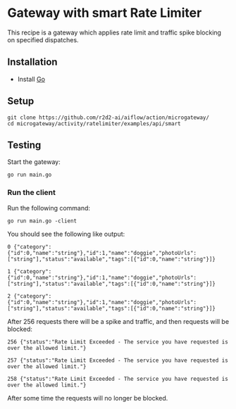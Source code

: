 # Gateway with smart Rate Limiter
This recipe is a gateway which applies rate limit and traffic spike blocking on specified dispatches.

## Installation
* Install [Go](https://golang.org/)

## Setup
```
git clone https://github.com/r2d2-ai/aiflow/action/microgateway/
cd microgateway/activity/ratelimiter/examples/api/smart
```

## Testing

Start the gateway:
```
go run main.go
```

### Run the client

Run the following command:
```
go run main.go -client
```

You should see the following like output:
```
0 {"category":{"id":0,"name":"string"},"id":1,"name":"doggie","photoUrls":["string"],"status":"available","tags":[{"id":0,"name":"string"}]}

1 {"category":{"id":0,"name":"string"},"id":1,"name":"doggie","photoUrls":["string"],"status":"available","tags":[{"id":0,"name":"string"}]}

2 {"category":{"id":0,"name":"string"},"id":1,"name":"doggie","photoUrls":["string"],"status":"available","tags":[{"id":0,"name":"string"}]}
```

After 256 requests there will be a spike and traffic, and then requests will be blocked:
```
256 {"status":"Rate Limit Exceeded - The service you have requested is over the allowed limit."}

257 {"status":"Rate Limit Exceeded - The service you have requested is over the allowed limit."}

258 {"status":"Rate Limit Exceeded - The service you have requested is over the allowed limit."}
```

After some time the requests will no longer be blocked.
